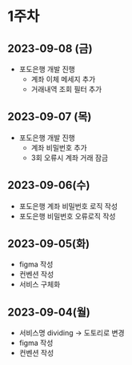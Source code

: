 
# 1주차
## 2023-09-08 (금)
- 포도은행 개발 진행
    - 계좌 이체 메세지 추가
    - 거래내역 조회 필터 추가

## 2023-09-07 (목)
- 포도은행 개발 진행
    - 계좌 비밀번호 추가
    - 3회 오류시 계좌 거래 잠금

## 2023-09-06(수)
- 포도은행 계좌 비밀번호 로직 작성
- 포도은행 비밀번호 오류로직 작성

## 2023-09-05(화)
- figma 작성
- 컨벤션 작성
- 서비스 구체화

## 2023-09-04(월)
- 서비스명 dividing -> 도토리로 변경
- figma 작성
- 컨벤션 작성
